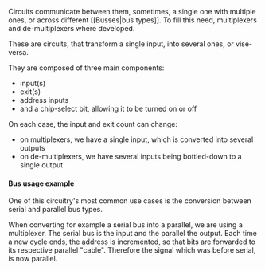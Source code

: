 Circuits communicate between them, sometimes, a single one with multiple ones, or across different [[Busses|bus types]]. To fill this need, multiplexers and de-multiplexers where developed.

These are circuits, that transform a single input, into several ones, or vise-versa. 

They are composed of three main components: 
- input(s)
- exit(s)
- address inputs
- and a chip-select bit, allowing it to be turned on or off

On each case, the input and exit count can change: 
- on multiplexers, we have a single input, which is converted into several outputs
- on de-multiplexers, we have several inputs being bottled-down to a single output

#### Bus usage example
One of this circuitry's most common use cases is the conversion between serial and parallel bus types.

When converting for example a serial bus into a parallel, we are using a multiplexer. The serial bus is the input and the parallel the output. Each time a new cycle ends, the address is incremented, so that bits are forwarded to its respective parallel "cable". 
Therefore the signal which was before serial, is now parallel.